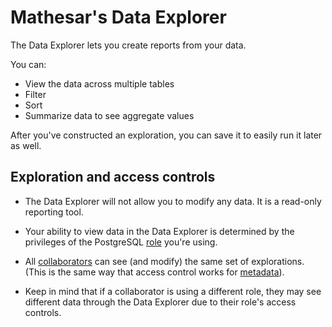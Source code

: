 # Mathesar's Data Explorer

The Data Explorer lets you create reports from your data.

You can: 

- View the data across multiple tables 
- Filter
- Sort
- Summarize data to see aggregate values

After you've constructed an exploration, you can save it to easily run it later as well.

## Exploration and access controls

- The Data Explorer will not allow you to modify any data. It is a read-only reporting tool.

- Your ability to view data in the Data Explorer is determined by the privileges of the PostgreSQL [role](./roles.md) you're using.

- All [collaborators](./collaborators.md) can see (and modify) the same set of explorations. (This is the same way that access control works for [metadata](./metadata.md)).

- Keep in mind that if a collaborator is using a different role, they may see different data through the Data Explorer due to their role's access controls.


